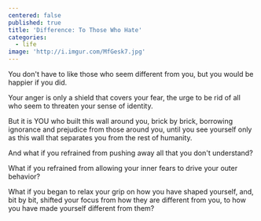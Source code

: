 ```yaml
---
centered: false
published: true
title: 'Difference: To Those Who Hate'
categories:
  - life
image: 'http://i.imgur.com/MfGesk7.jpg'
---
```

You don't have to like
those who seem different from you,
but you would be happier
if you did.

Your anger is only a shield
that covers your fear,
the urge to be rid of
all who seem to threaten
your sense of identity.

But it is YOU
who built this wall around you,
brick by brick,
borrowing ignorance and prejudice
from those around you,
until you see yourself only
as this wall that separates you
from the rest of humanity.

And what if you refrained
from pushing away
all that you don't understand?

What if you refrained
from allowing your inner fears
to drive your outer behavior?

What if you began to relax your grip
on how you have shaped yourself,
and, bit by bit, shifted your focus
from how they are different from you,
to how you have made yourself
different from them?
